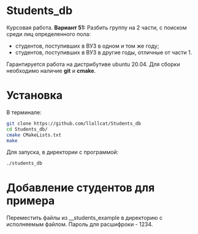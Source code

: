 # Students_db

Курсовая работа.
**Вариант 51:**
  Разбить группу на 2 части, с поиском среди лиц определенного пола:
  - студентов, поступивших в ВУЗ в одном и том же году;
  - студентов, поступивших в ВУЗ в другие годы, отличные от части 1.


Гарантируется работа на дистрибутиве ubuntu 20.04.
Для сборки необходимо наличие **git** и **cmake**.

# Установка
В терминале:
```sh
git clone https://github.com/llollcat/Students_db
cd Students_db/
cmake CMakeLists.txt
make
```
Для запуска, в директории с программой:
```sh
./students_db
```

# Добавление студентов для примера
Переместить файлы из __students_example в директорию с исполняемым файлом.
Пароль для расшифроки - 1234.
